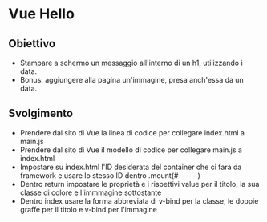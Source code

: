 # Vue Hello

## Obiettivo

- Stampare a schermo un messaggio all'interno di un h1, utilizzando i data.
- Bonus: aggiungere alla pagina un'immagine, presa anch'essa da un data.

## Svolgimento

- Prendere dal sito di Vue la linea di codice per collegare index.html a main.js
- Prendere dal sito di Vue il modello di codice per collegare main.js a index.html
- Impostare su index.html l'ID desiderata del container che ci farà da framework e usare lo stesso ID dentro .mount(#------)
- Dentro return impostare le proprietà e i rispettivi value per il titolo, la sua classe di colore e l'immmagine sottostante
- Dentro index usare la forma abbreviata di v-bind per la classe, le doppie graffe per il titolo e v-bind per l'immagine
